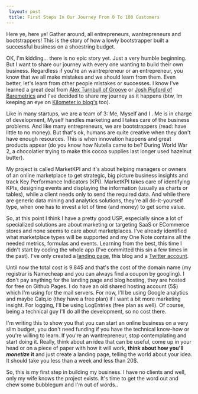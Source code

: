 ```yaml
---
 layout: post
 title: First Steps In Our Journey From 0 To 100 Customers
---
```


Here ye, here ye! Gather around, all entrepreneurs, wantrepreneurs and bootstrappers! This is the story of how a lowly bootstrapper built a successful business on a shoestring budget.

OK, I'm kidding... there is no epic story yet. Just a very humble beginning. But I want to share our journey with every one wanting to build their own business. Regardless if you're an wantrepreneur or an entrepreneur, you know that we all make mistakes and we should learn from them. Even better, let's learn from other people mistakes or successes. I know I've learned a great deal from [Alex Turnbull of Groove](https://www.groovehq.com/blog) or [Josh Pigford of Baremetrics](https://baremetrics.com/blog) and I've decided to share my journey as it happens (btw, Im keeping an eye on [Kilometer.io blog's](http://www.kilometer.io/blog) too). 

Like in many startups, we are a team of 3: Me, Myself and I . Me is in charge of development, Myself handles marketing and I takes care of the business problems. And like many entrepreneurs, we are bootstrappers (read: have little to no money). But that's ok, humans are quite creative when they don't have enough resources. This is when innovation happens and great products appear (do you know how Nutella came to be? During World War 2, a chocolatier trying to make this cocoa supplies last longer used hazelnut butter). 

My project is called MarketKPI and it's about helping managers or owners of an online marketplace to get strategic, big picture business insights and track Key Performance Indicators (KPI). MarketKPI takes care of identifying KPIs, designing events and displaying the information (usually as charts or tables), while a client needs only to send the required data. And while there are generic data mining and analytics solutions, they're all do-it-yourself type, when one has to invest a lot of time (and money) to get some value. 

So, at this point I think I have a pretty good USP, especially since a lot of specialized solutions are about marketing or targeting SaaS or ECommerce stores and none seems to care about marketplaces. I've already identified what marketplace types will be supported and my One Note contains all the needed metrics, formulas and events. Learning from the best, this time I didn't start by coding the whole app (I've committed this sin a few times in the past). I've only created a [landing page](http://www.marketkpi.com), this blog and a [Twitter account](http://twitter.com/marketkpi). 

Until now the total cost is 9.84$ and that's the cost of the domain name (my registrar is Namecheap and you can always find a coupon by googling). I don't pay anything for the landing page and blog hosting, they are hosted for free on Github Pages. I do have an old shared hosting account (5$) which I'm using for the mail servers. For now, I'll be using Google analytics and maybe Calq.io (they have a free plan) if I want a bit more marketing insight. For logging, I'll be using LogEntries (free plan as well). Of course, being a technical guy I'll do all the development, so no cost there.

I'm writing this to show you that you can start an online business on a very slim budget, you don't need funding if you have the technical know-how or you're willing to learn. If you're an wantrepreneur, stop contemplating and start doing it. Really, think about an idea that can be useful, come up in your head or on a piece of paper with how it will work, **think about how you'll _monetize_ it** and just create a landing page, telling the world about your idea. It should take you less than a week and less than 20$.

So, this is my first step in building my business. I have no clients and well, only my wife knows the project exists. It's time to get the word out and chew some bubblegum and I'm out of words..

